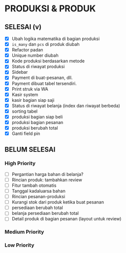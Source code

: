# PRODUKSI & PRODUK

## SELESAI (v)

-   [x] Ubah logika matematika di bagian produksi
-   [x] `is_many` dan `pcs` di produk diubah
-   [x] Refactor padan
-   [x] Unique number diubah
-   [x] Kode produksi berdasarkan metode
-   [x] Status di riwayat produksi
-   [x] Sidebar
-   [x] Payment di buat-pesanan, dll.
-   [x] Payment dibuat tabel tersendiri.
-   [x] Print struk via WA
-   [x] Kasir system
-   [x] kasir bagian siap saji
-   [x] Status di riwayat belanja (index dan riwayat berbeda)
-   [x] sorting tabel
-   [x] produksi bagian siap beli
-   [x] produksi bagian pesanan
-   [x] produksi berubah total
-   [x] Ganti field pin

## BELUM SELESAI

### High Priority

-   [ ] Pergantian harga bahan di belanja?
-   [ ] Rincian produk: tambahkan review
-   [ ] Fitur tambah otomatis
-   [ ] Tanggal kadaluarsa bahan
-   [ ] Rincian pesanan-produksi
-   [ ] Kurangi stok dari produk ketika buat pesanan
-   [ ] persediaan berubah total
-   [ ] belanja persediaan berubah total
-   [ ] Detail produk di bagian pesanan (layout untuk review)

### Medium Priority

### Low Priority
